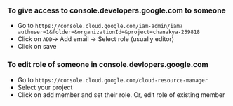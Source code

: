 ### To give access to console.developers.google.com to someone
 * Go to `https://console.cloud.google.com/iam-admin/iam?authuser=1&folder=&organizationId=&project=chanakya-259818`
 * Click on `ADD`-> Add email -> Select role (usually editor)
 * Click on save

### To edit role of someone in console.devlopers.google.com
  * Go to `https://console.cloud.google.com/cloud-resource-manager`
  * Select your project
  * Click on add member and set their role. Or, edit role of existing member 
